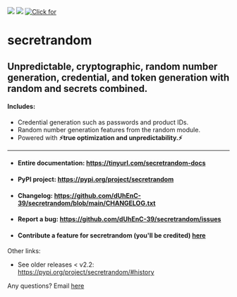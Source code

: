 ![](https://img.shields.io/badge/Latest_release-secretrandom_v2.3-orange) [![](https://img.shields.io/badge/on-PyPI-blue)](https://pypi.org/project/secretrandom) [![Click for](https://img.shields.io/badge/Click_for-Documentation-blue)](https://tinyurl.com/secretrandom-docs)

# secretrandom

## Unpredictable, cryptographic, random number generation, credential, and token generation with **random** and **secrets** combined.

#### Includes:

*   Credential generation such as passwords and product IDs.
*   Random number generation features from the random module.
*   Powered with **⚡true optimization and unpredictability.⚡**

- - -

* #### Entire documentation: https://tinyurl.com/secretrandom-docs
* #### PyPI project: https://pypi.org/project/secretrandom
* #### Changelog: https://github.com/dUhEnC-39/secretrandom/blob/main/CHANGELOG.txt
* #### Report a bug: https://github.com/dUhEnC-39/secretrandom/issues
* #### Contribute a feature for secretrandom (you'll be credited) [here](mailto:albeback01@gmail.com?subject=I%20wanna%20contribute%20a%20feature%20for%20secretrandom)

Other links:
* See older releases < v2.2: https://pypi.org/project/secretrandom/#history

Any questions? Email [here](mailto:albeback01@gmail.com?subject=secretrandom%20question.)
